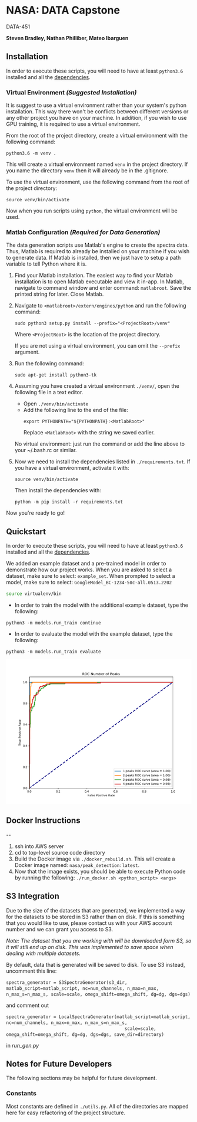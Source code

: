 # NASA: DATA Capstone
DATA-451

**Steven Bradley, Nathan Philliber, Mateo Ibarguen**

## Installation
In order to execute these scripts, you will need to have at least `python3.6` installed and all the [dependencies](requirements.txt).

### Virtual Environment *(Suggested Installation)*
It is suggest to use a virtual environment rather than your system's python installation. This way there won't be conflicts between different versions or any other project you have on your machine. In addition, if you wish to use GPU training, it is required to use a virtual environment.

From the root of the project directory, create a virtual environment with the following command:
```
python3.6 -m venv .
```
This will create a virtual environment named `venv` in the project directory. If you name the directory `venv` then it will already be in the .gitignore.

To use the virtual environment, use the following command from the root of the project directory:
```
source venv/bin/activate
```
Now when you run scripts using `python`, the virtual environment will be used. 

### Matlab Configuration *(Required for Data Generation)*
The data generation scripts use Matlab's engine to create the spectra data. Thus, Matlab is required to already be installed on your machine if you wish to generate data. If Matlab is installed, then we just have to setup a path variable to tell Python where it is.

1. Find your Matlab installation. The easiest way to find your Matlab installation is to open Matlab executable and view it in-app. 
      In Matlab, navigate to command window and enter command: `matlabroot`. Save the printed string for later. Close Matlab.
   
2. Navigate to `<matlabroot>/extern/engines/python` and run the following command:
      ```
      sudo python3 setup.py install --prefix="<ProjectRoot>/venv"
      ```
      Where `<ProjectRoot>` is the location of the project directory.
      
      If you are not using a virtual environment, you can omit the `--prefix` argument.
     
2. Run the following command:
      ```
      sudo apt-get install python3-tk
      ```
   
3. Assuming you have created a virtual environment `./venv/`, open the following file in a text editor. 
      - Open `./venv/bin/activate`
      - Add the following line to the end of the file:
        ```
        export PYTHONPATH="${PYTHONPATH}:<MatlabRoot>"
        ```
        Replace `<MatlabRoot>` with the string we saved earlier.

   No virtual environment: just run the command or add the line above to your ~/.bash.rc or similar. 
   
4. Now we need to install the dependencies listed in `./requirements.txt`.
   If you have a virtual environment, activate it with:
    ```
    source venv/bin/activate
    ```
   Then install the dependencies with: 
   ```
   python -m pip install -r requirements.txt
   ```
   
Now you're ready to go!


## Quickstart
In order to execute these scripts, you will need to have at least `python3.6` installed and all the [dependencies](requirements.txt).

We added an example dataset and a pre-trained model in order to demonstrate how our project works. When you are asked to select a dataset, make sure to select: `example_set`. When prompted to select a model, make sure to select: `GoogleModel_BC-1234-50c-all.0513.2202` 
```bash
source virtualenv/bin
```

- In order to train the model with the additional example dataset, type the following:
```
python3 -m models.run_train continue
```
- In order to evaluate the model with the example dataset, type the following:
```
python3 -m models.run_train evaluate
```

![roc_curve](data/results/GoogleModel_BC-1234-50c-all.0513.2202/eval/roc_curve-0517.1722.png)

## Docker Instructions
--
1. ssh into AWS server
2. cd to top-level source code directory
3. Build the Docker image via `./docker_rebuild.sh`. This will create a Docker image named: `nasa/peak_detection:latest`.
4. Now that the image exists, you should be able to execute Python code by running the following: `./run_docker.sh <python_script> <args>`

## S3 Integration
Due to the size of the datasets that are generated, we implemented a way for the datasets to be stored in S3 rather than on disk. If this is something that you would like to use, please contact us with your AWS account number and we can grant you access to S3.

*Note: The dataset that you are working with will be downloaded form S3, so it will still end up on disk. This was implemented to save space when dealing with multiple datasets.*

By default, data that is generated will be saved to disk. To use S3 instead, uncomment this line:
```
spectra_generator = S3SpectraGenerator(s3_dir, matlab_script=matlab_script, nc=num_channels, n_max=n_max, n_max_s=n_max_s, scale=scale, omega_shift=omega_shift, dg=dg, dgs=dgs)
``` 
and comment out 
```
spectra_generator = LocalSpectraGenerator(matlab_script=matlab_script, nc=num_channels, n_max=n_max, n_max_s=n_max_s,
                                             scale=scale, omega_shift=omega_shift, dg=dg, dgs=dgs, save_dir=directory)
```
 in *run_gen.py*
 
 ## Notes for Future Developers
 The following sections may be helpful for future development.
 
 ### Constants
 Most constants are defined in `./utils.py`. All of the directories are mapped here for easy refactoring of the project structure.

